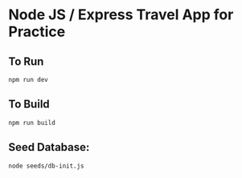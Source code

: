 # Node JS / Express Travel App for Practice

## To Run
`npm run dev`


## To Build
`npm run build`


## Seed Database:
`node seeds/db-init.js`



